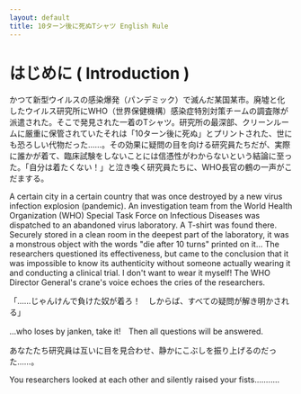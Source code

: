 ```yaml
---
layout: default
title: 10ターン後に死ぬTシャツ English Rule
---
```


# はじめに ( Introduction )

かつて新型ウイルスの感染爆発（パンデミック）で滅んだ某国某市。廃墟と化したウイルス研究所にWHO（世界保健機構）感染症特別対策チームの調査隊が派遣された。そこで発見された一着のTシャツ。研究所の最深部、クリーンルームに厳重に保管されていたそれは「10ターン後に死ぬ」とプリントされた、世にも恐ろしい代物だった……。その効果に疑問の目を向ける研究員たちだが、実際に誰かが着て、臨床試験をしないことには信憑性がわからないという結論に至った。「自分は着たくない！」と泣き喚く研究員たちに、WHO長官の鶴の一声がこだまする。 

A certain city in a certain country that was once destroyed by a new virus infection explosion (pandemic). An investigation team from the World Health Organization (WHO) Special Task Force on Infectious Diseases was dispatched to an abandoned virus laboratory. A T-shirt was found there. Securely stored in a clean room in the deepest part of the laboratory, it was a monstrous object with the words "die after 10 turns" printed on it... The researchers questioned its effectiveness, but came to the conclusion that it was impossible to know its authenticity without someone actually wearing it and conducting a clinical trial. I don't want to wear it myself! The WHO Director General's crane's voice echoes the cries of the researchers. 

「……じゃんけんで負けた奴が着ろ！　しからば、すべての疑問が解き明かされる」

...who loses by janken, take it!　Then all questions will be answered.

あなたたち研究員は互いに目を見合わせ、静かにこぶしを振り上げるのだった……。

You researchers looked at each other and silently raised your fists...........
